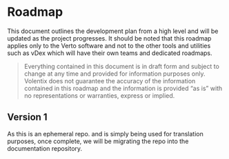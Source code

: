 # Roadmap

This document outlines the development plan from a high level and will be updated as the project progresses. It should be noted that this roadmap applies only to the Verto software and not to the other tools and utilities such as vDex which will have their own teams and dedicated roadmaps.

> Everything contained in this document is in draft form and subject to change at any time and provided for information purposes only. Volentix does not guarantee the accuracy of the information contained in this roadmap and the information is provided “as is” with no representations or warranties, express or implied.

## Version 1

As this is an ephemeral repo. and is simply being used for translation purposes, once complete, we will be migrating the repo into the documentation repository.
